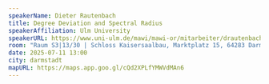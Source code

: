 ```yaml
---
speakerName: Dieter Rautenbach
title: Degree Deviation and Spectral Radius
speakerAffiliation: Ulm University
speakerURL: https://www.uni-ulm.de/mawi/mawi-or/mitarbeiter/drautenbach/
room: "Raum S3|13/30 | Schloss Kaisersaalbau, Marktplatz 15, 64283 Darmstadt"
date: 2025-07-11 13:00
city: darmstadt
mapURL: https://maps.app.goo.gl/cQd2XPLfYMWVdMAn6
---
```

